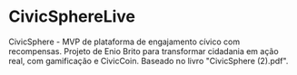 # CivicSphereLive
CivicSphere - MVP de plataforma de engajamento cívico com recompensas. Projeto de Enio Brito para transformar cidadania em ação real, com gamificação e CivicCoin. Baseado no livro "CivicSphere (2).pdf".
